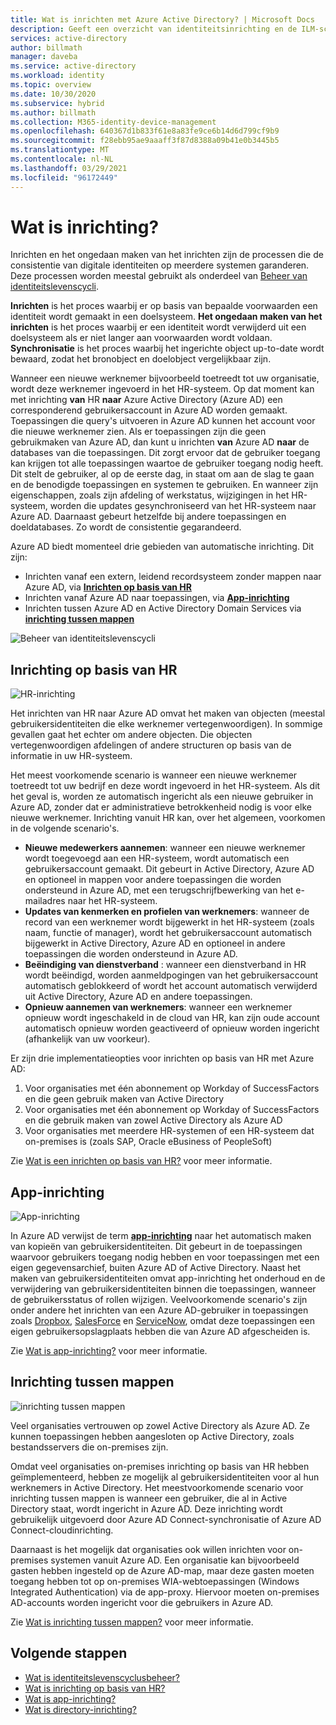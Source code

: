 ```yaml
---
title: Wat is inrichten met Azure Active Directory? | Microsoft Docs
description: Geeft een overzicht van identiteitsinrichting en de ILM-scenario's.
services: active-directory
author: billmath
manager: daveba
ms.service: active-directory
ms.workload: identity
ms.topic: overview
ms.date: 10/30/2020
ms.subservice: hybrid
ms.author: billmath
ms.collection: M365-identity-device-management
ms.openlocfilehash: 640367d1b833f61e8a83fe9ce6b14d6d799cf9b9
ms.sourcegitcommit: f28ebb95ae9aaaff3f87d8388a09b41e0b3445b5
ms.translationtype: MT
ms.contentlocale: nl-NL
ms.lasthandoff: 03/29/2021
ms.locfileid: "96172449"
---
```

# <a name="what-is-provisioning"></a>Wat is inrichting?

Inrichten en het ongedaan maken van het inrichten zijn de processen die de consistentie van digitale identiteiten op meerdere systemen garanderen.  Deze processen worden meestal gebruikt als onderdeel van [Beheer van identiteitslevenscycli](what-is-identity-lifecycle-management.md).

**Inrichten** is het proces waarbij er op basis van bepaalde voorwaarden een identiteit wordt gemaakt in een doelsysteem.  **Het ongedaan maken van het inrichten** is het proces waarbij er een identiteit wordt verwijderd uit een doelsysteem als er niet langer aan voorwaarden wordt voldaan. **Synchronisatie** is het proces waarbij het ingerichte object up-to-date wordt bewaard, zodat het bronobject en doelobject vergelijkbaar zijn.

Wanneer een nieuwe werknemer bijvoorbeeld toetreedt tot uw organisatie, wordt deze werknemer ingevoerd in het HR-systeem.  Op dat moment kan met inrichting **van** HR **naar** Azure Active Directory (Azure AD) een corresponderend gebruikersaccount in Azure AD worden gemaakt. Toepassingen die query's uitvoeren in Azure AD kunnen het account voor die nieuwe werknemer zien.  Als er toepassingen zijn die geen gebruikmaken van Azure AD, dan kunt u inrichten **van** Azure AD **naar** de databases van die toepassingen. Dit zorgt ervoor dat de gebruiker toegang kan krijgen tot alle toepassingen waartoe de gebruiker toegang nodig heeft.  Dit stelt de gebruiker, al op de eerste dag, in staat om aan de slag te gaan en de benodigde toepassingen en systemen te gebruiken.  En wanneer zijn eigenschappen, zoals zijn afdeling of werkstatus, wijzigingen in het HR-systeem, worden die updates gesynchroniseerd van het HR-systeem naar Azure AD. Daarnaast gebeurt hetzelfde bij andere toepassingen en doeldatabases. Zo wordt de consistentie gegarandeerd.

Azure AD biedt momenteel drie gebieden van automatische inrichting.  Dit zijn:  

- Inrichten vanaf een extern, leidend recordsysteem zonder mappen naar Azure AD, via **[Inrichten op basis van HR](#hr-driven-provisioning)**  
- Inrichten vanaf Azure AD naar toepassingen, via **[App-inrichting](#app-provisioning)**  
- Inrichten tussen Azure AD en Active Directory Domain Services via **[inrichting tussen mappen](#inter-directory-provisioning)** 

![Beheer van identiteitslevenscycli](media/what-is-provisioning/provisioning.png)

## <a name="hr-driven-provisioning"></a>Inrichting op basis van HR

![HR-inrichting](media/what-is-provisioning/cloud-2a.png)

Het inrichten van HR naar Azure AD omvat het maken van objecten (meestal gebruikersidentiteiten die elke werknemer vertegenwoordigen). In sommige gevallen gaat het echter om andere objecten. Die objecten vertegenwoordigen afdelingen of andere structuren op basis van de informatie in uw HR-systeem.  

Het meest voorkomende scenario is wanneer een nieuwe werknemer toetreedt tot uw bedrijf en deze wordt ingevoerd in het HR-systeem.  Als dit het geval is, worden ze automatisch ingericht als een nieuwe gebruiker in Azure AD, zonder dat er administratieve betrokkenheid nodig is voor elke nieuwe werknemer.  Inrichting vanuit HR kan, over het algemeen, voorkomen in de volgende scenario's.

- **Nieuwe medewerkers aannemen**: wanneer een nieuwe werknemer wordt toegevoegd aan een HR-systeem, wordt automatisch een gebruikersaccount gemaakt. Dit gebeurt in Active Directory, Azure AD en optioneel in mappen voor andere toepassingen die worden ondersteund in Azure AD, met een terugschrijfbewerking van het e-mailadres naar het HR-systeem.
- **Updates van kenmerken en profielen van werknemers**: wanneer de record van een werknemer wordt bijgewerkt in het HR-systeem (zoals naam, functie of manager), wordt het gebruikersaccount automatisch bijgewerkt in Active Directory, Azure AD en optioneel in andere toepassingen die worden ondersteund in Azure AD.
- **Beëindiging van dienstverband** : wanneer een dienstverband in HR wordt beëindigd, worden aanmeldpogingen van het gebruikersaccount automatisch geblokkeerd of wordt het account automatisch verwijderd uit Active Directory, Azure AD en andere toepassingen.
- **Opnieuw aannemen van werknemers**: wanneer een werknemer opnieuw wordt ingeschakeld in de cloud van HR, kan zijn oude account automatisch opnieuw worden geactiveerd of opnieuw worden ingericht (afhankelijk van uw voorkeur).

Er zijn drie implementatieopties voor inrichten op basis van HR met Azure AD:

1. Voor organisaties met één abonnement op Workday of SuccessFactors en die geen gebruik maken van Active Directory
1. Voor organisaties met één abonnement op Workday of SuccessFactors en die gebruik maken van zowel Active Directory als Azure AD
1. Voor organisaties met meerdere HR-systemen of een HR-systeem dat on-premises is (zoals SAP, Oracle eBusiness of PeopleSoft)

Zie [Wat is een inrichten op basis van HR?](what-is-hr-driven-provisioning.md) voor meer informatie.

## <a name="app-provisioning"></a>App-inrichting

![App-inrichting](media/what-is-provisioning/cloud-3b.png)

In Azure AD verwijst de term **[app-inrichting](../app-provisioning/user-provisioning.md)** naar het automatisch maken van kopieën van gebruikersidentiteiten. Dit gebeurt in de toepassingen waarvoor gebruikers toegang nodig hebben en voor toepassingen met een eigen gegevensarchief, buiten Azure AD of Active Directory. Naast het maken van gebruikersidentiteiten omvat app-inrichting het onderhoud en de verwijdering van gebruikersidentiteiten binnen die toepassingen, wanneer de gebruikersstatus of rollen wijzigen. Veelvoorkomende scenario's zijn onder andere het inrichten van een Azure AD-gebruiker in toepassingen zoals [Dropbox](../saas-apps/dropboxforbusiness-provisioning-tutorial.md), [SalesForce](../saas-apps/salesforce-provisioning-tutorial.md) en [ServiceNow](../saas-apps/servicenow-provisioning-tutorial.md), omdat deze toepassingen een eigen gebruikersopslagplaats hebben die van Azure AD afgescheiden is.

Zie [Wat is app-inrichting?](what-is-app-provisioning.md) voor meer informatie.

## <a name="inter-directory-provisioning"></a>Inrichting tussen mappen

![inrichting tussen mappen](media/what-is-provisioning/cloud-4a.png)

Veel organisaties vertrouwen op zowel Active Directory als Azure AD. Ze kunnen toepassingen hebben aangesloten op Active Directory, zoals bestandsservers die on-premises zijn.

Omdat veel organisaties on-premises inrichting op basis van HR hebben geïmplementeerd, hebben ze mogelijk al gebruikersidentiteiten voor al hun werknemers in Active Directory.   Het meestvoorkomende scenario voor inrichting tussen mappen is wanneer een gebruiker, die al in Active Directory staat, wordt ingericht in Azure AD.  Deze inrichting wordt gebruikelijk uitgevoerd door Azure AD Connect-synchronisatie of Azure AD Connect-cloudinrichting. 

Daarnaast is het mogelijk dat organisaties ook willen inrichten voor on-premises systemen vanuit Azure AD.  Een organisatie kan bijvoorbeeld gasten hebben ingesteld op de Azure AD-map, maar deze gasten moeten toegang hebben tot op on-premises WIA-webtoepassingen (Windows Integrated Authentication) via de app-proxy.  Hiervoor moeten on-premises AD-accounts worden ingericht voor die gebruikers in Azure AD.

Zie [Wat is inrichting tussen mappen?](what-is-inter-directory-provisioning.md) voor meer informatie.

 
## <a name="next-steps"></a>Volgende stappen 
- [Wat is identiteitslevenscyclusbeheer?](what-is-identity-lifecycle-management.md)
- [Wat is inrichting op basis van HR?](what-is-hr-driven-provisioning.md)
- [Wat is app-inrichting?](what-is-app-provisioning.md)
- [Wat is directory-inrichting?](what-is-inter-directory-provisioning.md)